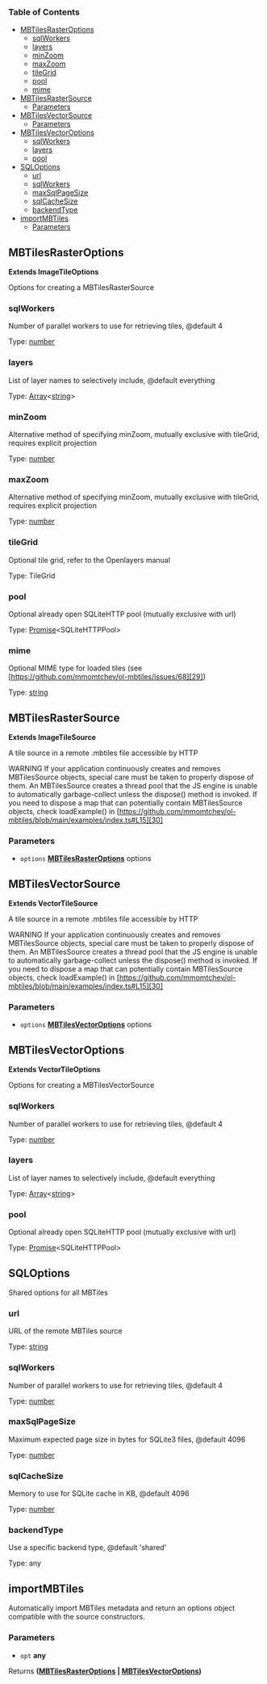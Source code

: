 <!-- Generated by documentation.js. Update this documentation by updating the source code. -->

### Table of Contents

*   [MBTilesRasterOptions][1]
    *   [sqlWorkers][2]
    *   [layers][3]
    *   [minZoom][4]
    *   [maxZoom][5]
    *   [tileGrid][6]
    *   [pool][7]
    *   [mime][8]
*   [MBTilesRasterSource][9]
    *   [Parameters][10]
*   [MBTilesVectorSource][11]
    *   [Parameters][12]
*   [MBTilesVectorOptions][13]
    *   [sqlWorkers][14]
    *   [layers][15]
    *   [pool][16]
*   [SQLOptions][17]
    *   [url][18]
    *   [sqlWorkers][19]
    *   [maxSqlPageSize][20]
    *   [sqlCacheSize][21]
    *   [backendType][22]
*   [importMBTiles][23]
    *   [Parameters][24]

## MBTilesRasterOptions

**Extends ImageTileOptions**

Options for creating a MBTilesRasterSource

### sqlWorkers

Number of parallel workers to use for retrieving tiles, @default 4

Type: [number][25]

### layers

List of layer names to selectively include, @default everything

Type: [Array][26]<[string][27]>

### minZoom

Alternative method of specifying minZoom, mutually exclusive with tileGrid, requires explicit projection

Type: [number][25]

### maxZoom

Alternative method of specifying minZoom, mutually exclusive with tileGrid, requires explicit projection

Type: [number][25]

### tileGrid

Optional tile grid, refer to the Openlayers manual

Type: TileGrid

### pool

Optional already open SQLiteHTTP pool (mutually exclusive with url)

Type: [Promise][28]\<SQLiteHTTPPool>

### mime

Optional MIME type for loaded tiles (see [https://github.com/mmomtchev/ol-mbtiles/issues/68][29])

Type: [string][27]

## MBTilesRasterSource

**Extends ImageTileSource**

A tile source in a remote .mbtiles file accessible by HTTP

WARNING
If your application continuously creates and removes MBTilesSource
objects, special care must be taken to properly dispose of them.
An MBTilesSource creates a thread pool that the JS engine is unable to
automatically garbage-collect unless the dispose() method
is invoked.
If you need to dispose a map that can potentially contain
MBTilesSource objects, check loadExample() in
[https://github.com/mmomtchev/ol-mbtiles/blob/main/examples/index.ts#L15][30]

### Parameters

*   `options` **[MBTilesRasterOptions][1]** options

## MBTilesVectorSource

**Extends VectorTileSource**

A tile source in a remote .mbtiles file accessible by HTTP

WARNING
If your application continuously creates and removes MBTilesSource
objects, special care must be taken to properly dispose of them.
An MBTilesSource creates a thread pool that the JS engine is unable to
automatically garbage-collect unless the dispose() method
is invoked.
If you need to dispose a map that can potentially contain
MBTilesSource objects, check loadExample() in
[https://github.com/mmomtchev/ol-mbtiles/blob/main/examples/index.ts#L15][30]

### Parameters

*   `options` **[MBTilesVectorOptions][13]** options

## MBTilesVectorOptions

**Extends VectorTileOptions**

Options for creating a MBTilesVectorSource

### sqlWorkers

Number of parallel workers to use for retrieving tiles, @default 4

Type: [number][25]

### layers

List of layer names to selectively include, @default everything

Type: [Array][26]<[string][27]>

### pool

Optional already open SQLiteHTTP pool (mutually exclusive with url)

Type: [Promise][28]\<SQLiteHTTPPool>

## SQLOptions

Shared options for all MBTiles

### url

URL of the remote MBTiles source

Type: [string][27]

### sqlWorkers

Number of parallel workers to use for retrieving tiles, @default 4

Type: [number][25]

### maxSqlPageSize

Maximum expected page size in bytes for SQLite3 files, @default 4096

Type: [number][25]

### sqlCacheSize

Memory to use for SQLite cache in KB, @default 4096

Type: [number][25]

### backendType

Use a specific backend type, @default 'shared'

Type: any

## importMBTiles

Automatically import MBTiles metadata and return an options object
compatible with the source constructors.

### Parameters

*   `opt` **any**&#x20;

Returns **([MBTilesRasterOptions][1] | [MBTilesVectorOptions][13])**&#x20;

[1]: #mbtilesrasteroptions

[2]: #sqlworkers

[3]: #layers

[4]: #minzoom

[5]: #maxzoom

[6]: #tilegrid

[7]: #pool

[8]: #mime

[9]: #mbtilesrastersource

[10]: #parameters

[11]: #mbtilesvectorsource

[12]: #parameters-1

[13]: #mbtilesvectoroptions

[14]: #sqlworkers-1

[15]: #layers-1

[16]: #pool-1

[17]: #sqloptions

[18]: #url

[19]: #sqlworkers-2

[20]: #maxsqlpagesize

[21]: #sqlcachesize

[22]: #backendtype

[23]: #importmbtiles

[24]: #parameters-2

[25]: https://developer.mozilla.org/docs/Web/JavaScript/Reference/Global_Objects/Number

[26]: https://developer.mozilla.org/docs/Web/JavaScript/Reference/Global_Objects/Array

[27]: https://developer.mozilla.org/docs/Web/JavaScript/Reference/Global_Objects/String

[28]: https://developer.mozilla.org/docs/Web/JavaScript/Reference/Global_Objects/Promise

[29]: https://github.com/mmomtchev/ol-mbtiles/issues/68

[30]: https://github.com/mmomtchev/ol-mbtiles/blob/main/examples/index.ts#L15
